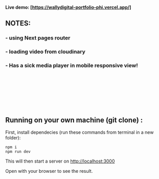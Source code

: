 #### Live demo: [https://wallydigital-portfolio-phi.vercel.app/]

## NOTES:

### - using Next pages router

### - loading video from cloudinary

### - Has a sick media player in mobile responsive view!

<br>
<br>
<br>
<br>
<br>
<br>

## Running on your own machine (git clone) :

First, install dependecies (run these commands from terminal in a new folder):

    npm i
    npm run dev

This will then start a server on [http://localhost:3000](http://localhost:3000)

Open with your browser to see the result.
